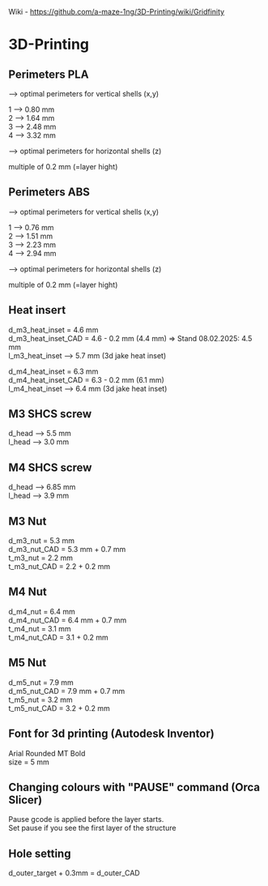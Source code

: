 Wiki - https://github.com/a-maze-1ng/3D-Printing/wiki/Gridfinity

# 3D-Printing  
## Perimeters PLA
--> optimal perimeters for vertical shells (x,y)

1 --> 0.80 mm  
2 --> 1.64 mm  
3 --> 2.48 mm  
4 --> 3.32 mm  

--> optimal perimeters for horizontal shells (z)

multiple of 0.2 mm (=layer hight)

## Perimeters ABS
--> optimal perimeters for vertical shells (x,y)

1 --> 0.76 mm  
2 --> 1.51 mm  
3 --> 2.23 mm  
4 --> 2.94 mm  

--> optimal perimeters for horizontal shells (z)

multiple of 0.2 mm (=layer hight)

## Heat insert
d_m3_heat_inset = 4.6 mm  
d_m3_heat_inset_CAD = 4.6 - 0.2 mm (4.4 mm) => Stand 08.02.2025: 4.5 mm  
l_m3_heat_inset --> 5.7 mm (3d jake heat inset)  

d_m4_heat_inset = 6.3 mm  
d_m4_heat_inset_CAD = 6.3 - 0.2 mm (6.1 mm)  
l_m4_heat_inset --> 6.4 mm (3d jake heat inset)  

## M3 SHCS screw
d_head --> 5.5 mm  
l_head --> 3.0 mm  

## M4 SHCS screw
d_head --> 6.85 mm  
l_head --> 3.9 mm 

## M3 Nut
d_m3_nut = 5.3 mm  
d_m3_nut_CAD = 5.3 mm + 0.7 mm  
t_m3_nut = 2.2 mm  
t_m3_nut_CAD = 2.2 + 0.2 mm  


## M4 Nut
d_m4_nut = 6.4 mm  
d_m4_nut_CAD = 6.4 mm + 0.7 mm  
t_m4_nut = 3.1 mm  
t_m4_nut_CAD = 3.1 + 0.2 mm  

## M5 Nut
d_m5_nut = 7.9 mm  
d_m5_nut_CAD = 7.9 mm + 0.7 mm  
t_m5_nut = 3.2 mm  
t_m5_nut_CAD = 3.2 + 0.2 mm  

## Font for 3d printing (Autodesk Inventor)
Arial Rounded MT Bold  
size = 5 mm  

## Changing colours with "PAUSE" command (Orca Slicer)
Pause gcode is applied before the layer starts.  
Set pause if you see the first layer of the structure

## Hole setting
d_outer_target + 0.3mm = d_outer_CAD
